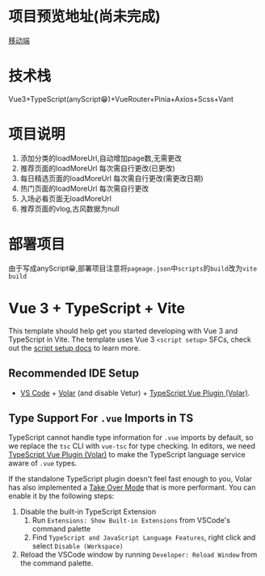 # 项目预览地址(尚未完成)
[移动端](https://xpc.hxq-001.top)

# 技术栈
Vue3+TypeScript(anyScript😁)+VueRouter+Pinia+Axios+Scss+Vant

# 项目说明
1. 添加分类的loadMoreUrl,自动增加page数,无需更改
2. 推荐页面的loadMoreUrl 每次需自行更改(已更改)
3. 每日精选页面的loadMoreUrl 每次需自行更改(需更改日期)
4. 热门页面的loadMoreUrl 每次需自行更改
5. 入场必看页面无loadMoreUrl
6. 推荐页面的vlog,古风数据为null

# 部署项目
由于写成anyScript😁,部署项目注意将`pageage.json`中`scripts`的`build`改为`vite build`

# Vue 3 + TypeScript + Vite

This template should help get you started developing with Vue 3 and TypeScript in Vite. The template uses Vue 3 `<script setup>` SFCs, check out the [script setup docs](https://v3.vuejs.org/api/sfc-script-setup.html#sfc-script-setup) to learn more.

## Recommended IDE Setup

- [VS Code](https://code.visualstudio.com/) + [Volar](https://marketplace.visualstudio.com/items?itemName=Vue.volar) (and disable Vetur) + [TypeScript Vue Plugin (Volar)](https://marketplace.visualstudio.com/items?itemName=Vue.vscode-typescript-vue-plugin).

## Type Support For `.vue` Imports in TS

TypeScript cannot handle type information for `.vue` imports by default, so we replace the `tsc` CLI with `vue-tsc` for type checking. In editors, we need [TypeScript Vue Plugin (Volar)](https://marketplace.visualstudio.com/items?itemName=Vue.vscode-typescript-vue-plugin) to make the TypeScript language service aware of `.vue` types.

If the standalone TypeScript plugin doesn't feel fast enough to you, Volar has also implemented a [Take Over Mode](https://github.com/johnsoncodehk/volar/discussions/471#discussioncomment-1361669) that is more performant. You can enable it by the following steps:

1. Disable the built-in TypeScript Extension
   1. Run `Extensions: Show Built-in Extensions` from VSCode's command palette
   2. Find `TypeScript and JavaScript Language Features`, right click and select `Disable (Workspace)`
2. Reload the VSCode window by running `Developer: Reload Window` from the command palette.
